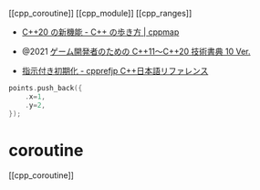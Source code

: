 [[cpp_coroutine]]
[[cpp_module]]
[[cpp_ranges]]

- [C++20 の新機能 - C++ の歩き方 | cppmap](https://cppmap.github.io/standardization/cpp20/)
- @2021 [ゲーム開発者のための C++11〜C++20 技術書典 10 Ver.](https://zenn.dev/tetsurom/books/cpp11-cpp20-for-game-developers)

- [指示付き初期化 - cpprefjp C++日本語リファレンス](https://cpprefjp.github.io/lang/cpp20/designated_initialization.html)
```cpp
points.push_back({
	.x=1,
	.y=2,
});
```

# coroutine
[[cpp_coroutine]]
